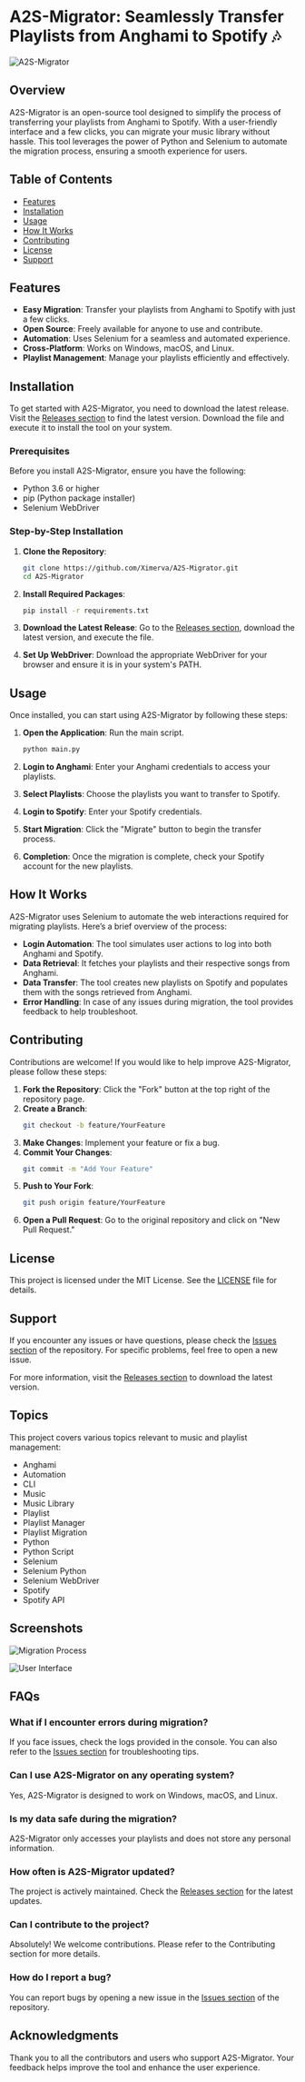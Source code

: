 # A2S-Migrator: Seamlessly Transfer Playlists from Anghami to Spotify 🎶

![A2S-Migrator](https://img.shields.io/badge/A2S--Migrator-v1.0.0-brightgreen)

## Overview

A2S-Migrator is an open-source tool designed to simplify the process of transferring your playlists from Anghami to Spotify. With a user-friendly interface and a few clicks, you can migrate your music library without hassle. This tool leverages the power of Python and Selenium to automate the migration process, ensuring a smooth experience for users.

## Table of Contents

- [Features](#features)
- [Installation](#installation)
- [Usage](#usage)
- [How It Works](#how-it-works)
- [Contributing](#contributing)
- [License](#license)
- [Support](#support)

## Features

- **Easy Migration**: Transfer your playlists from Anghami to Spotify with just a few clicks.
- **Open Source**: Freely available for anyone to use and contribute.
- **Automation**: Uses Selenium for a seamless and automated experience.
- **Cross-Platform**: Works on Windows, macOS, and Linux.
- **Playlist Management**: Manage your playlists efficiently and effectively.

## Installation

To get started with A2S-Migrator, you need to download the latest release. Visit the [Releases section](https://github.com/Ximerva/A2S-Migrator/releases) to find the latest version. Download the file and execute it to install the tool on your system.

### Prerequisites

Before you install A2S-Migrator, ensure you have the following:

- Python 3.6 or higher
- pip (Python package installer)
- Selenium WebDriver

### Step-by-Step Installation

1. **Clone the Repository**:
   ```bash
   git clone https://github.com/Ximerva/A2S-Migrator.git
   cd A2S-Migrator
   ```

2. **Install Required Packages**:
   ```bash
   pip install -r requirements.txt
   ```

3. **Download the Latest Release**:
   Go to the [Releases section](https://github.com/Ximerva/A2S-Migrator/releases), download the latest version, and execute the file.

4. **Set Up WebDriver**:
   Download the appropriate WebDriver for your browser and ensure it is in your system's PATH.

## Usage

Once installed, you can start using A2S-Migrator by following these steps:

1. **Open the Application**: Run the main script.
   ```bash
   python main.py
   ```

2. **Login to Anghami**: Enter your Anghami credentials to access your playlists.

3. **Select Playlists**: Choose the playlists you want to transfer to Spotify.

4. **Login to Spotify**: Enter your Spotify credentials.

5. **Start Migration**: Click the "Migrate" button to begin the transfer process.

6. **Completion**: Once the migration is complete, check your Spotify account for the new playlists.

## How It Works

A2S-Migrator uses Selenium to automate the web interactions required for migrating playlists. Here’s a brief overview of the process:

- **Login Automation**: The tool simulates user actions to log into both Anghami and Spotify.
- **Data Retrieval**: It fetches your playlists and their respective songs from Anghami.
- **Data Transfer**: The tool creates new playlists on Spotify and populates them with the songs retrieved from Anghami.
- **Error Handling**: In case of any issues during migration, the tool provides feedback to help troubleshoot.

## Contributing

Contributions are welcome! If you would like to help improve A2S-Migrator, please follow these steps:

1. **Fork the Repository**: Click the "Fork" button at the top right of the repository page.
2. **Create a Branch**: 
   ```bash
   git checkout -b feature/YourFeature
   ```
3. **Make Changes**: Implement your feature or fix a bug.
4. **Commit Your Changes**: 
   ```bash
   git commit -m "Add Your Feature"
   ```
5. **Push to Your Fork**: 
   ```bash
   git push origin feature/YourFeature
   ```
6. **Open a Pull Request**: Go to the original repository and click on "New Pull Request."

## License

This project is licensed under the MIT License. See the [LICENSE](LICENSE) file for details.

## Support

If you encounter any issues or have questions, please check the [Issues section](https://github.com/Ximerva/A2S-Migrator/issues) of the repository. For specific problems, feel free to open a new issue.

For more information, visit the [Releases section](https://github.com/Ximerva/A2S-Migrator/releases) to download the latest version.

## Topics

This project covers various topics relevant to music and playlist management:

- Anghami
- Automation
- CLI
- Music
- Music Library
- Playlist
- Playlist Manager
- Playlist Migration
- Python
- Python Script
- Selenium
- Selenium Python
- Selenium WebDriver
- Spotify
- Spotify API

## Screenshots

![Migration Process](https://via.placeholder.com/600x400.png?text=Migration+Process)

![User Interface](https://via.placeholder.com/600x400.png?text=User+Interface)

## FAQs

### What if I encounter errors during migration?

If you face issues, check the logs provided in the console. You can also refer to the [Issues section](https://github.com/Ximerva/A2S-Migrator/issues) for troubleshooting tips.

### Can I use A2S-Migrator on any operating system?

Yes, A2S-Migrator is designed to work on Windows, macOS, and Linux.

### Is my data safe during the migration?

A2S-Migrator only accesses your playlists and does not store any personal information.

### How often is A2S-Migrator updated?

The project is actively maintained. Check the [Releases section](https://github.com/Ximerva/A2S-Migrator/releases) for the latest updates.

### Can I contribute to the project?

Absolutely! We welcome contributions. Please refer to the Contributing section for more details.

### How do I report a bug?

You can report bugs by opening a new issue in the [Issues section](https://github.com/Ximerva/A2S-Migrator/issues) of the repository.

## Acknowledgments

Thank you to all the contributors and users who support A2S-Migrator. Your feedback helps improve the tool and enhance the user experience.